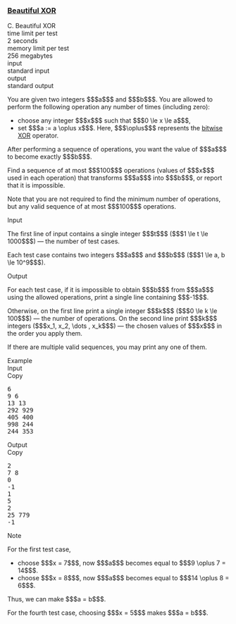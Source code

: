 <h3><a href="https://codeforces.com/contest/2162/problem/C" target="_blank" rel="noopener noreferrer">Beautiful XOR</a></h3>

<div class="header"><div class="title">C. Beautiful XOR</div><div class="time-limit"><div class="property-title">time limit per test</div>2 seconds</div><div class="memory-limit"><div class="property-title">memory limit per test</div>256 megabytes</div><div class="input-file input-standard"><div class="property-title">input</div>standard input</div><div class="output-file output-standard"><div class="property-title">output</div>standard output</div></div><div><p>You are given two integers $$$a$$$ and $$$b$$$. You are allowed to perform the following operation any number of times (including zero): </p><ul> <li> choose any integer $$$x$$$ such that $$$0 \le x \le a$$$, </li><li> set $$$a := a \oplus x$$$. Here, $$$\oplus$$$ represents the <a href="https://en.wikipedia.org/wiki/Bitwise_operation#XOR">bitwise XOR</a> operator. </li></ul><p>After performing a sequence of operations, you want the value of $$$a$$$ to become exactly $$$b$$$.</p><p>Find a sequence of at most $$$100$$$ operations (values of $$$x$$$ used in each operation) that transforms $$$a$$$ into $$$b$$$, or report that it is impossible.</p><p>Note that you are not required to find the minimum number of operations, but any valid sequence of at most $$$100$$$ operations.</p></div><div class="input-specification"><div class="section-title">Input</div><p>The first line of input contains a single integer $$$t$$$ ($$$1 \le t \le 1000$$$) — the number of test cases.</p><p>Each test case contains two integers $$$a$$$ and $$$b$$$ ($$$1 \le a, b \le 10^9$$$).</p></div><div class="output-specification"><div class="section-title">Output</div><p>For each test case, if it is impossible to obtain $$$b$$$ from $$$a$$$ using the allowed operations, print a single line containing $$$-1$$$.</p><p>Otherwise, on the first line print a single integer $$$k$$$ ($$$0 \le k \le 100$$$) — the number of operations. On the second line print $$$k$$$ integers ($$$x_1, x_2, \dots , x_k$$$) — the chosen values of $$$x$$$ in the order you apply them.</p><p>If there are multiple valid sequences, you may print any one of them.</p></div><div class="sample-tests"><div class="section-title">Example</div><div class="sample-test"><div class="input"><div class="title">Input<div title="Copy" data-clipboard-target="#id0040896700708797573" id="id0017266965623428843" class="input-output-copier">Copy</div></div><pre id="id0040896700708797573"><div class="test-example-line test-example-line-even test-example-line-0">6</div><div class="test-example-line test-example-line-odd test-example-line-1">9 6</div><div class="test-example-line test-example-line-even test-example-line-2">13 13</div><div class="test-example-line test-example-line-odd test-example-line-3">292 929</div><div class="test-example-line test-example-line-even test-example-line-4">405 400</div><div class="test-example-line test-example-line-odd test-example-line-5">998 244</div><div class="test-example-line test-example-line-even test-example-line-6">244 353</div></pre></div><div class="output"><div class="title">Output<div title="Copy" data-clipboard-target="#id0047034361815583725" id="id007426803011840484" class="input-output-copier">Copy</div></div><pre id="id0047034361815583725"><div class="test-example-line test-example-line-odd test-example-line-1">2</div><div class="test-example-line test-example-line-odd test-example-line-1">7 8</div><div class="test-example-line test-example-line-even test-example-line-2">0</div><div class="test-example-line test-example-line-odd test-example-line-3">-1</div><div class="test-example-line test-example-line-even test-example-line-4">1</div><div class="test-example-line test-example-line-even test-example-line-4">5</div><div class="test-example-line test-example-line-odd test-example-line-5">2</div><div class="test-example-line test-example-line-odd test-example-line-5">25 779</div><div class="test-example-line test-example-line-even test-example-line-6">-1</div></pre></div></div></div><div class="note"><div class="section-title">Note</div><p>For the first test case, </p><ul> <li> choose $$$x = 7$$$, now $$$a$$$ becomes equal to $$$9 \oplus 7 = 14$$$. </li><li> choose $$$x = 8$$$, now $$$a$$$ becomes equal to $$$14 \oplus 8 = 6$$$. </li></ul> Thus, we can make $$$a = b$$$.<p>For the fourth test case, choosing $$$x = 5$$$ makes $$$a = b$$$.</p></div>